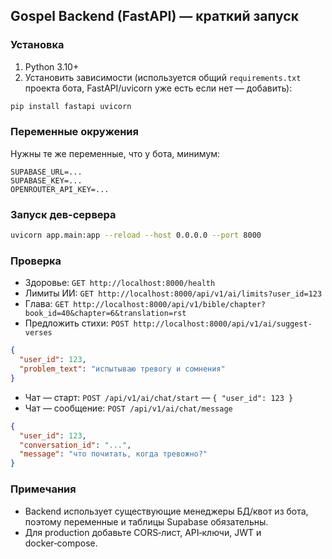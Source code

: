 ## Gospel Backend (FastAPI) — краткий запуск

### Установка

1) Python 3.10+
2) Установить зависимости (используется общий `requirements.txt` проекта бота, FastAPI/uvicorn уже есть если нет — добавить):

```bash
pip install fastapi uvicorn
```

### Переменные окружения

Нужны те же переменные, что у бота, минимум:

```env
SUPABASE_URL=...
SUPABASE_KEY=...
OPENROUTER_API_KEY=...
```

### Запуск дев-сервера

```bash
uvicorn app.main:app --reload --host 0.0.0.0 --port 8000
```

### Проверка

- Здоровье: `GET http://localhost:8000/health`
- Лимиты ИИ: `GET http://localhost:8000/api/v1/ai/limits?user_id=123`
- Глава: `GET http://localhost:8000/api/v1/bible/chapter?book_id=40&chapter=6&translation=rst`
- Предложить стихи: `POST http://localhost:8000/api/v1/ai/suggest-verses`

```json
{
  "user_id": 123,
  "problem_text": "испытываю тревогу и сомнения"
}
```

- Чат — старт: `POST /api/v1/ai/chat/start` — `{ "user_id": 123 }`
- Чат — сообщение: `POST /api/v1/ai/chat/message`

```json
{
  "user_id": 123,
  "conversation_id": "...",
  "message": "что почитать, когда тревожно?"
}
```

### Примечания

- Backend использует существующие менеджеры БД/квот из бота, поэтому переменные и таблицы Supabase обязательны.
- Для production добавьте CORS‑лист, API‑ключи, JWT и docker‑compose.



